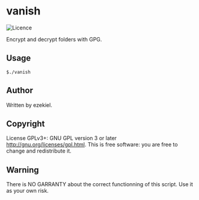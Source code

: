 # vanish
![Licence](https://img.shields.io/badge/License-GPL-brightgreen)

Encrypt and decrypt folders with GPG.

## Usage
```Shell
$./vanish
```

## Author

Written by ezekiel.

## Copyright

License GPLv3+: GNU GPL version 3 or later <http://gnu.org/licenses/gpl.html>. This is free software: you are free to change and redistribute it.

## Warning
There is NO GARRANTY about the correct functionning of this script. Use it as your own risk.
